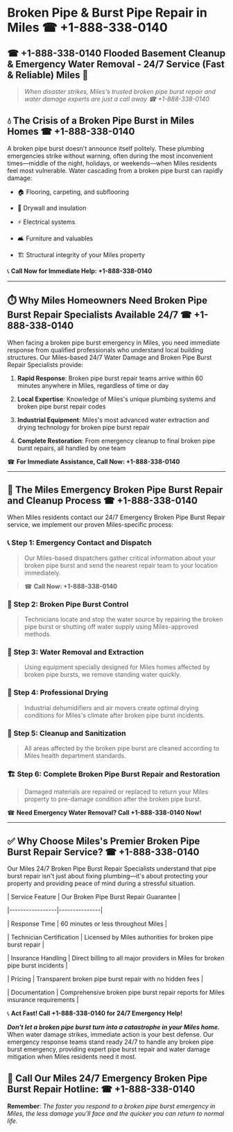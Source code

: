 # Broken Pipe & Burst Pipe Repair in Miles ☎ +1-888-338-0140  
## ☎ +1-888-338-0140 Flooded Basement Cleanup & Emergency Water Removal - 24/7 Service (Fast & Reliable) Miles 🚨  

> *When disaster strikes, Miles's trusted broken pipe burst repair and water damage experts are just a call away ☎ +1-888-338-0140*  

## 💧 The Crisis of a Broken Pipe Burst in Miles Homes ☎ +1-888-338-0140  

A broken pipe burst doesn't announce itself politely. These plumbing emergencies strike without warning, often during the most inconvenient times—middle of the night, holidays, or weekends—when Miles residents feel most vulnerable. Water cascading from a broken pipe burst can rapidly damage:  

* 🏠 Flooring, carpeting, and subflooring  
* 🧱 Drywall and insulation  
* ⚡ Electrical systems  
* 🛋️ Furniture and valuables  
* 🏗️ Structural integrity of your Miles property  

📞 **Call Now for Immediate Help: +1-888-338-0140**  

---  

## ⏱️ Why Miles Homeowners Need Broken Pipe Burst Repair Specialists Available 24/7 ☎ +1-888-338-0140  

When facing a broken pipe burst emergency in Miles, you need immediate response from qualified professionals who understand local building structures. Our Miles-based 24/7 Water Damage and Broken Pipe Burst Repair Specialists provide:  

1. **Rapid Response**: Broken pipe burst repair teams arrive within 60 minutes anywhere in Miles, regardless of time or day  
2. **Local Expertise**: Knowledge of Miles's unique plumbing systems and broken pipe burst repair codes  
3. **Industrial Equipment**: Miles's most advanced water extraction and drying technology for broken pipe burst repair  
4. **Complete Restoration**: From emergency cleanup to final broken pipe burst repairs, all handled by one team  

☎ **For Immediate Assistance, Call Now: +1-888-338-0140**  

---  

## 🔧 The Miles Emergency Broken Pipe Burst Repair and Cleanup Process ☎ +1-888-338-0140  

When Miles residents contact our 24/7 Emergency Broken Pipe Burst Repair service, we implement our proven Miles-specific process:  

### 📞 Step 1: Emergency Contact and Dispatch  
> Our Miles-based dispatchers gather critical information about your broken pipe burst and send the nearest repair team to your location immediately.  
> ☎ **Call Now: +1-888-338-0140**  

### 🚿 Step 2: Broken Pipe Burst Control  
> Technicians locate and stop the water source by repairing the broken pipe burst or shutting off water supply using Miles-approved methods.  

### 🌊 Step 3: Water Removal and Extraction  
> Using equipment specially designed for Miles homes affected by broken pipe bursts, we remove standing water quickly.  

### 💨 Step 4: Professional Drying  
> Industrial dehumidifiers and air movers create optimal drying conditions for Miles's climate after broken pipe burst incidents.  

### 🧼 Step 5: Cleanup and Sanitization  
> All areas affected by the broken pipe burst are cleaned according to Miles health department standards.  

### 🏗️ Step 6: Complete Broken Pipe Burst Repair and Restoration  
> Damaged materials are repaired or replaced to return your Miles property to pre-damage condition after the broken pipe burst.  

☎ **Need Emergency Water Removal? Call +1-888-338-0140 Now!**  

---  

## ✅ Why Choose Miles's Premier Broken Pipe Burst Repair Service? ☎ +1-888-338-0140  

Our Miles 24/7 Broken Pipe Burst Repair Specialists understand that pipe burst repair isn't just about fixing plumbing—it's about protecting your property and providing peace of mind during a stressful situation.  

| Service Feature | Our Broken Pipe Burst Repair Guarantee |  
|-----------------|---------------|  
| Response Time | 60 minutes or less throughout Miles |  
| Technician Certification | Licensed by Miles authorities for broken pipe burst repair |  
| Insurance Handling | Direct billing to all major providers in Miles for broken pipe burst incidents |  
| Pricing | Transparent broken pipe burst repair with no hidden fees |  
| Documentation | Comprehensive broken pipe burst repair reports for Miles insurance requirements |  

📞 **Act Fast! Call +1-888-338-0140 for 24/7 Emergency Help!**  

***Don't let a broken pipe burst turn into a catastrophe in your Miles home.*** When water damage strikes, immediate action is your best defense. Our emergency response teams stand ready 24/7 to handle any broken pipe burst emergency, providing expert pipe burst repair and water damage mitigation when Miles residents need it most.  

## 📱 Call Our Miles 24/7 Emergency Broken Pipe Burst Repair Hotline: ☎ +1-888-338-0140  

**Remember**: *The faster you respond to a broken pipe burst emergency in Miles, the less damage you'll face and the quicker you can return to normal life.*